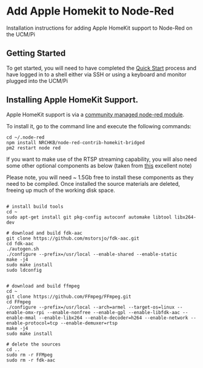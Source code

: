 # Add Apple Homekit to Node-Red
Installation instructions for adding Apple HomeKit support to Node-Red on the UCM/Pi

## Getting Started

To get started, you will need to have completed the [Quick Start](Quick%20Start.md) process and have logged in to a shell either via SSH or using a keyboard and monitor plugged into the UCM/Pi

## Installing Apple HomeKit Support.

Apple HomeKit support is via a [community managed node-red module](https://github.com/NRCHKB/node-red-contrib-homekit-bridged).

To install it, go to the command line and execute the following commands:

```
cd ~/.node-red
npm install NRCHKB/node-red-contrib-homekit-bridged
pm2 restart node red
```
 
If you want to make use of the RTSP streaming capability, you will also need some other optional components as below (taken from [this](https://github.com/KhaosT/homebridge-camera-ffmpeg/wiki/Raspberry-PI) excellent note)

Please note, you will need ~ 1.5Gb free to install these components as they need to be compiled. Once installed the source materials are deleted, freeing up much of the working disk space.
```

# install build tools
cd ~
sudo apt-get install git pkg-config autoconf automake libtool libx264-dev

# download and build fdk-aac
git clone https://github.com/mstorsjo/fdk-aac.git
cd fdk-aac
./autogen.sh
./configure --prefix=/usr/local --enable-shared --enable-static
make -j4
sudo make install
sudo ldconfig


# download and build ffmpeg
cd ~
git clone https://github.com/FFmpeg/FFmpeg.git
cd FFmpeg
./configure --prefix=/usr/local --arch=armel --target-os=linux --enable-omx-rpi --enable-nonfree --enable-gpl --enable-libfdk-aac --enable-mmal --enable-libx264 --enable-decoder=h264 --enable-network --enable-protocol=tcp --enable-demuxer=rtsp
make -j4
sudo make install

# delete the sources
cd ..
sudo rm -r FFMpeg
sudo rm -r fdk-aac
```
 
